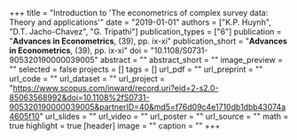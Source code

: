 +++
title = "Introduction to 'The econometrics of complex survey data: Theory and applications'"
date = "2019-01-01"
authors = ["K.P. Huynh", "D.T. Jacho-Chavez", "G. Tripathi"]
publication_types = ["6"]
publication = "**Advances in Econometrics**, (39), pp. ix-xi"
publication_short = "**Advances in Econometrics**, (39), pp. ix-xi"
doi = "10.1108/S0731-905320190000039005"
abstract = ""
abstract_short = ""
image_preview = ""
selected = false
projects = []
tags = []
url_pdf = ""
url_preprint = ""
url_code = ""
url_dataset = ""
url_project = "https://www.scopus.com/inward/record.uri?eid=2-s2.0-85063568992&doi=10.1108%2fS0731-905320190000039005&partnerID=40&md5=f76d09c4e1710db1dbb43074a4605f10"
url_slides = ""
url_video = ""
url_poster = ""
url_source = ""
math = true
highlight = true
[header]
image = ""
caption = ""
+++
